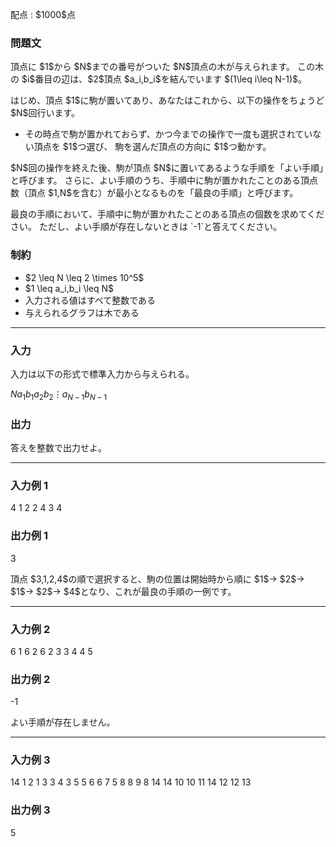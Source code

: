 
<div>

<span>

<span>

<p>
配点 : $1000$点
</p>

<div>

<section>

### **問題文**

<p>
頂点に $1$から $N$までの番号がついた $N$頂点の木が与えられます。
この木の $i$番目の辺は、$2$頂点 $a_i,b_i$を結んでいます $(1\leq i\leq N-1)$。
</p>

<p>
はじめ、頂点 $1$に駒が置いてあり、あなたはこれから、以下の操作をちょうど $N$回行います。
</p>

<ul>

<li>
その時点で駒が置かれておらず、かつ今までの操作で一度も選択されていない頂点を $1$つ選び、
駒を選んだ頂点の方向に $1$つ動かす。
</li>

</ul>

<p>
$N$回の操作を終えた後、駒が頂点 $N$に置いてあるような手順を「よい手順」と呼びます。
さらに、よい手順のうち、手順中に駒が置かれたことのある頂点数（頂点 $1,N$を含む）が最小となるものを「最良の手順」と呼びます。
</p>

<p>
最良の手順において、手順中に駒が置かれたことのある頂点の個数を求めてください。
ただし、よい手順が存在しないときは `-1`と答えてください。
</p>

</section>

</div>

<div>

<section>

### **制約**

<ul>

<li>
$2 \leq N \leq 2 \times 10^5$
</li>

<li>
$1 \leq a_i,b_i \leq N$
</li>

<li>
入力される値はすべて整数である
</li>

<li>
与えられるグラフは木である
</li>

</ul>

</section>

</div>

---

<div>

<div>

<section>

### **入力**

<p>
入力は以下の形式で標準入力から与えられる。
</p>

<div>

$N$$a_1$$b_1$$a_2$$b_2$$\vdots$$a_{N-1}$$b_{N-1}$
</div>

</section>

</div>

<div>

<section>

### **出力**

<p>
答えを整数で出力せよ。
</p>

</section>

</div>

</div>

---

<div>

<section>

### **入力例 1**

<div>

4
1 2
2 4
3 4

</div>

</section>

</div>

<div>

<section>

### **出力例 1**

<div>

3

</div>

<p>
頂点 $3,1,2,4$の順で選択すると、駒の位置は開始時から順に $1$→ $2$→ $1$→ $2$→ $4$となり、これが最良の手順の一例です。
</p>

</section>

</div>

---

<div>

<section>

### **入力例 2**

<div>

6
1 6
2 6
2 3
3 4
4 5

</div>

</section>

</div>

<div>

<section>

### **出力例 2**

<div>

-1

</div>

<p>
よい手順が存在しません。
</p>

</section>

</div>

---

<div>

<section>

### **入力例 3**

<div>

14
1 2
1 3
3 4
3 5
5 6
6 7
5 8
8 9
8 14
14 10
10 11
14 12
12 13

</div>

</section>

</div>

<div>

<section>

### **出力例 3**

<div>

5

</div>

</section>

</div>

</span>

</span>

</div>
